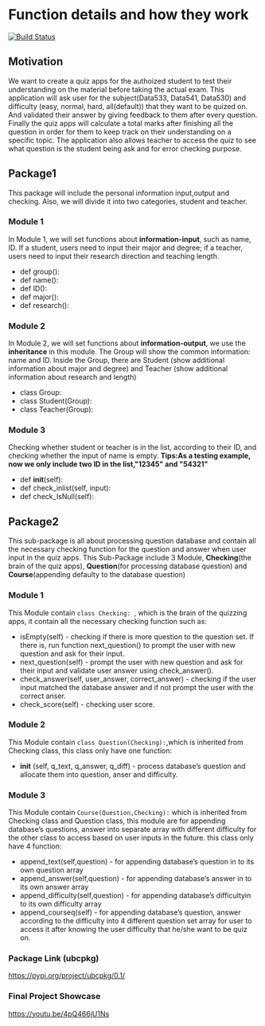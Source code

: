 # Function details  and how they work

[![Build Status](https://app.travis-ci.com/lilitang2022/InClassCI2022.svg?branch=main)](https://app.travis-ci.com/lilitang2022/InClassCI2022)

## Motivation
We want to create a quiz apps for the authoized  student to test their understanding on the material before taking the actual exam. This application will ask user for the subject(Data533, Data541, Data530) and difficulty (easy, normal, hard, all(default)) that they want to be quized on. And validated their answer by giving feedback to them after every question. Finally the quiz apps will calculate a total marks after finishing all the question in order for them to keep track on their understanding on a specific topic. The application also allows teacher to access the quiz to see what question is the student being ask and for error checking purpose.
## Package1
This package will include the personal information input,output and checking. Also, we will divide it into two categories, student and teacher.
### Module 1
In Module 1, we will set functions about **information-input**, such as name, ID. If a student, users need to input their major and degree; if a teacher, users need to input their research direction and teaching length.
- def group():
- def name():
- def ID():
- def major():   
- def research():
### Module 2
In Module 2, we will set functions about **information-output**, we use the **inheritance** in this module. The Group will show the common information: name and ID. Inside the Group, there are Student (show additional information about major and degree) and Teacher (show additional information about research and length)
- class Group: 
- class Student(Group): 
- class Teacher(Group): 
### Module 3
Checking whether student or teacher is in the list, according to their ID, and checking whether the input of name is empty.
**Tips:As a testing example, now we only include two ID in the list,"12345" and "54321"**
-  def __init__(self):
-  def check_inlist(self, input):
-  def check_IsNull(self):


## Package2
This sub-package is all about processing question database and contain all the necessary checking function for the question and answer when user input in the quiz apps. This Sub-Package include 3 Module, **Checking**(the brain of the quiz apps), **Question**(for processing database question) and **Course**(appending defaulty to the  database question)
### Module 1
This Module contain ```class Checking: ```, which is the brain of the quizzing apps, it contain all the necessary checking function such as:
- isEmpty(self) - checking if there is more question to the question set. If there is, run function next_question() to prompt the user with new question and ask for their input.
- next_question(self) - prompt the user with new question and ask for their input and validate user answer using check_answer().
- check_answer(self, user_answer, correct_answer) - checking if the user input matched the database answer and if not prompt the user with the correct anser.
- check_score(self) - checking user score.

### Module 2
This Module contain ```class Question(Checking):```,which is inherited from Checking class, this class only have one function: 
-  __init__ (self, q_text, q_answer, q_diff) - process database’s question and allocate them into question, anser and difficulty.


### Module 3
This Module contain ```Course(Question,Checking):``` which is inherited from Checking class and Question class, this module are for appending database’s questions, answer into separate array with different difficulty for the other class to access based on user inputs in the future. this class only have 4 function: 
- append_text(self,question) - for appending database’s question in to its own question array
- append_answer(self,question) - for appending database’s answer in to its own answer array
- append_difficulty(self,question) - for appending database’s difficultyin to its own difficulty array
- append_courseq(self) - for appending database’s question, answer according to the difficulty into 4 different question set array for user to access it after knowing the user difficulty that he/she want to be quiz on.

### Package Link (ubcpkg)
https://pypi.org/project/ubcpkg/0.1/

### Final Project Showcase
https://youtu.be/4pQ466jU1Ns














